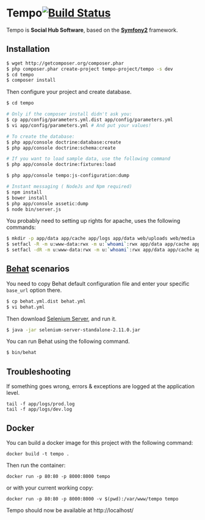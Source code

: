 Tempo[![Build Status](https://secure.travis-ci.org/tempo-project/tempo.svg?branch=master)](http://travis-ci.org/tempo-project/tempo)
=============

Tempo is **Social Hub Software**, based on the [**Symfony2**](http://symfony.com) framework.

Installation
------------

``` bash
$ wget http://getcomposer.org/composer.phar
$ php composer.phar create-project tempo-project/tempo -s dev
$ cd tempo
$ composer install
```

Then configure your project and create database.

``` bash
$ cd tempo

# Only if the composer install didn't ask you:
$ cp app/config/parameters.yml.dist app/config/parameters.yml
$ vi app/config/parameters.yml # And put your values!

# To create the database:
$ php app/console doctrine:database:create
$ php app/console doctrine:schema:create

# If you want to load sample data, use the following command
$ php app/console doctrine:fixtures:load

$ php app/console tempo:js-configuration:dump

# Instant messaging ( NodeJs and Npm required)
$ npm install
$ bower install
$ php app/console assetic:dump
$ node bin/server.js


```

You probably need to setting up rights for apache, uses the following commands:

```bash
$ mkdir -p app/data app/cache app/logs app/data web/uploads web/media
$ setfacl -R -m u:www-data:rwx -m u:`whoami`:rwx app/data app/cache app/logs app/data web/uploads web/media
$ setfacl -dR -m u:www-data:rwx -m u:`whoami`:rwx app/data app/cache app/logs app/data web/uploads web/media
```

[Behat](http://behat.org) scenarios
-----------------------------------

You need to copy Behat default configuration file and enter your specific ``base_url``
option there.

```bash
$ cp behat.yml.dist behat.yml
$ vi behat.yml
```

Then download [Selenium Server](http://seleniumhq.org/download/), and run it.

```bash
$ java -jar selenium-server-standalone-2.11.0.jar
```

You can run Behat using the following command.

``` bash
$ bin/behat
```

Troubleshooting
---------------

If something goes wrong, errors & exceptions are logged at the application level.

````
tail -f app/logs/prod.log
tail -f app/logs/dev.log
````

Docker
------

You can build a docker image for this project with the following command:

```
docker build -t tempo .
```

Then run the container:

```
docker run -p 80:80 -p 8000:8000 tempo
```

or with your current working copy:

```
docker run -p 80:80 -p 8000:8000 -v $(pwd):/var/www/tempo tempo
```

Tempo should now be available at http://localhost/